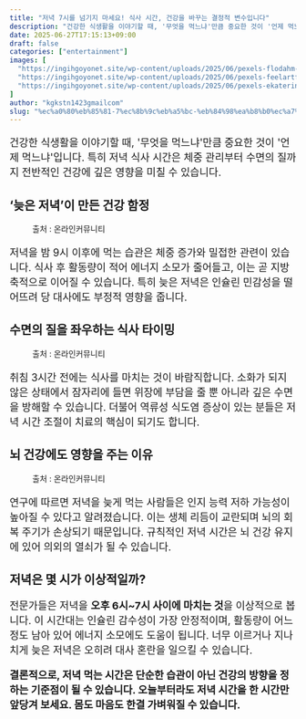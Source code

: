 ```yaml
---
title: "저녁 7시를 넘기지 마세요! 식사 시간, 건강을 바꾸는 결정적 변수입니다"
description: "건강한 식생활을 이야기할 때, '무엇을 먹느냐'만큼 중요한 것이 '언제 먹느냐'입니다. 특히 저녁 식사 시간은 체중 관리부터 수면의 질까지 전반적인 건강에 깊은 영향을 미칠 수 있습니다."
date: 2025-06-27T17:15:13+09:00
draft: false
categories: ["entertainment"]
images: [
  "https://ingihgoyonet.site/wp-content/uploads/2025/06/pexels-flodahm-541216-768x1024.jpg"
  "https://ingihgoyonet.site/wp-content/uploads/2025/06/pexels-feelartfeelant-1028741-1-1024x683.jpg"
  "https://ingihgoyonet.site/wp-content/uploads/2025/06/pexels-ekaterina-bolovtsova-6192337-1024x683.jpg"
]
author: "kgkstn1423gmailcom"
slug: "%ec%a0%80%eb%85%81-7%ec%8b%9c%eb%a5%bc-%eb%84%98%ea%b8%b0%ec%a7%80-%eb%a7%88%ec%84%b8%ec%9a%94-%ec%8b%9d%ec%82%ac-%ec%8b%9c%ea%b0%84-%ea%b1%b4%ea%b0%95%ec%9d%84-%eb%b0%94%ea%be%b8%eb%8a%94-%ea%b2%b0"
---
```


<p style="font-size:18px">건강한 식생활을 이야기할 때, '무엇을 먹느냐'만큼 중요한 것이 '언제 먹느냐'입니다. 특히 저녁 식사 시간은 체중 관리부터 수면의 질까지 전반적인 건강에 깊은 영향을 미칠 수 있습니다.</p> <h2 >‘늦은 저녁’이 만든 건강 함정</h2> <figure ><img src="https://ingihgoyonet.site/wp-content/uploads/2025/06/pexels-flodahm-541216-768x1024.jpg" alt="" style="aspect-ratio:16/9;object-fit:cover"/><figcaption >출처 : 온라인커뮤니티</figcaption></figure> <p style="font-size:18px">저녁을 밤 9시 이후에 먹는 습관은 체중 증가와 밀접한 관련이 있습니다. 식사 후 활동량이 적어 에너지 소모가 줄어들고, 이는 곧 지방 축적으로 이어질 수 있습니다. 특히 늦은 저녁은 인슐린 민감성을 떨어뜨려 당 대사에도 부정적 영향을 줍니다.</p> <h2 >수면의 질을 좌우하는 식사 타이밍</h2> <figure ><img src="https://ingihgoyonet.site/wp-content/uploads/2025/06/pexels-feelartfeelant-1028741-1-1024x683.jpg" alt="" style="aspect-ratio:16/9;object-fit:cover"/><figcaption >출처 : 온라인커뮤니티</figcaption></figure> <p style="font-size:18px">취침 3시간 전에는 식사를 마치는 것이 바람직합니다. 소화가 되지 않은 상태에서 잠자리에 들면 위장에 부담을 줄 뿐 아니라 깊은 수면을 방해할 수 있습니다. 더불어 역류성 식도염 증상이 있는 분들은 저녁 시간 조절이 치료의 핵심이 되기도 합니다.</p> <h2 >뇌 건강에도 영향을 주는 이유</h2> <figure ><img src="https://ingihgoyonet.site/wp-content/uploads/2025/06/pexels-ekaterina-bolovtsova-6192337-1024x683.jpg" alt="" style="aspect-ratio:16/9;object-fit:cover"/><figcaption >출처 : 온라인커뮤니티</figcaption></figure> <p style="font-size:18px">연구에 따르면 저녁을 늦게 먹는 사람들은 인지 능력 저하 가능성이 높아질 수 있다고 알려졌습니다. 이는 생체 리듬이 교란되며 뇌의 회복 주기가 손상되기 때문입니다. 규칙적인 저녁 시간은 뇌 건강 유지에 있어 의외의 열쇠가 될 수 있습니다.</p> <h2 >저녁은 몇 시가 이상적일까?</h2> <p style="font-size:18px">전문가들은 저녁을 <strong>오후 6시~7시 사이에 마치는 것</strong>을 이상적으로 봅니다. 이 시간대는 인슐린 감수성이 가장 안정적이며, 활동량이 어느 정도 남아 있어 에너지 소모에도 도움이 됩니다. 너무 이르거나 지나치게 늦은 저녁은 오히려 대사 혼란을 일으킬 수 있습니다.</p> <p style="font-size:18px"><strong>결론적으로, 저녁 먹는 시간은 단순한 습관이 아닌 건강의 방향을 정하는 기준점이 될 수 있습니다. 오늘부터라도 저녁 시간을 한 시간만 앞당겨 보세요. 몸도 마음도 한결 가벼워질 수 있습니다.</strong></p>